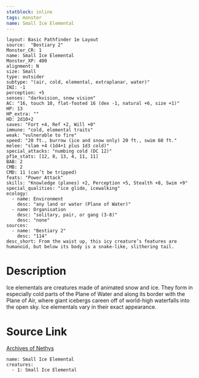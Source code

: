 ```yaml
---
statblock: inline
tags: monster
name: Small Ice Elemental
---
```

```statblock
layout: Basic Pathfinder 1e Layout
source:  "Bestiary 2"
Monster_CR: 1
name: Small Ice Elemental
Monster_XP: 400
alignment: N
size: Small
type: outsider
subtype: "(air, cold, elemental, extraplanar, water)"
INI: -1
perception: +5
senses: "darkvision, snow vision"
AC: "16, touch 10, flat-footed 16 (dex -1, natural +6, size +1)"
HP: 13
HP_extra: ""
HD: 2d10+2
saves: "Fort +4, Ref +2, Will +0"
immune: "cold, elemental traits"
weak: "vulnerable to fire"
speed: "20 ft., burrow (ice and snow only) 20 ft., swim 60 ft."
melee: "slam +4 (1d4+1 plus 1d3 cold)"
special_attacks: "numbing cold (DC 12)"
pf1e_stats: [12, 8, 13, 4, 11, 11]
BAB: 2
CMB: 2
CMD: 11 (can’t be tripped)
feats: "Power Attack"
skills: "Knowledge (planes) +2, Perception +5, Stealth +8, Swim +9"
special_qualities: "ice glide, icewalking"
ecology:
  - name: Environment
    desc: "any land or water (Plane of Water)"
  - name: Organisation
    desc: "solitary, pair, or gang (3-8)"
    desc: "none"
sources:
  - name: "Bestiary 2"
    desc: "114"
desc_short: From the waist up, this icy creature’s features are humanoid, but below its body is a snake-like, slithering tail. 
```
# Description
Ice elementals are creatures made of animated snow and ice. They form in especially cold parts of the Plane of Water and along its border with the Plane of Air, where giant icebergs careen off of world-high waterfalls into the open sky. Ice elementals vary in their exact appearance.
# Source Link
[Archives of Nethys](https://aonprd.com/MonsterDisplay.aspx?ItemName=Small%20Ice%20Elemental)
```encounter-table
name: Small Ice Elemental
creatures:
  - 1: Small Ice Elemental
```

